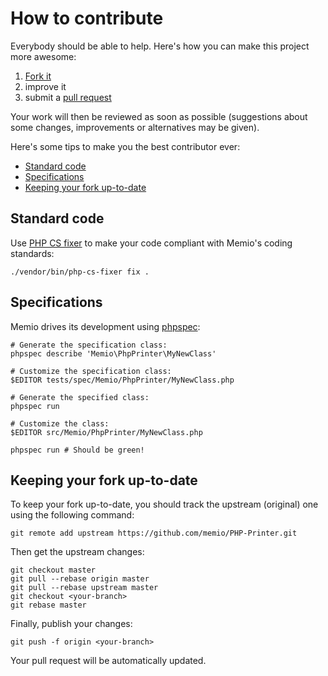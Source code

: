 # How to contribute

Everybody should be able to help. Here's how you can make this project more
awesome:

1. [Fork it](https://github.com/memio/PHP-Printer/fork_select)
2. improve it
3. submit a [pull request](https://help.github.com/articles/creating-a-pull-request)

Your work will then be reviewed as soon as possible (suggestions about some
changes, improvements or alternatives may be given).

Here's some tips to make you the best contributor ever:

* [Standard code](#standard-code)
* [Specifications](#specifications)
* [Keeping your fork up-to-date](#keeping-your-fork-up-to-date)

## Standard code

Use [PHP CS fixer](http://cs.sensiolabs.org/) to make your code compliant with
Memio's coding standards:

    ./vendor/bin/php-cs-fixer fix .

## Specifications

Memio drives its development using [phpspec](http://www.phpspec.net/):

    # Generate the specification class:
    phpspec describe 'Memio\PhpPrinter\MyNewClass'

    # Customize the specification class:
    $EDITOR tests/spec/Memio/PhpPrinter/MyNewClass.php

    # Generate the specified class:
    phpspec run

    # Customize the class:
    $EDITOR src/Memio/PhpPrinter/MyNewClass.php

    phpspec run # Should be green!

## Keeping your fork up-to-date

To keep your fork up-to-date, you should track the upstream (original) one
using the following command:

    git remote add upstream https://github.com/memio/PHP-Printer.git

Then get the upstream changes:

    git checkout master
    git pull --rebase origin master
    git pull --rebase upstream master
    git checkout <your-branch>
    git rebase master

Finally, publish your changes:

    git push -f origin <your-branch>

Your pull request will be automatically updated.
